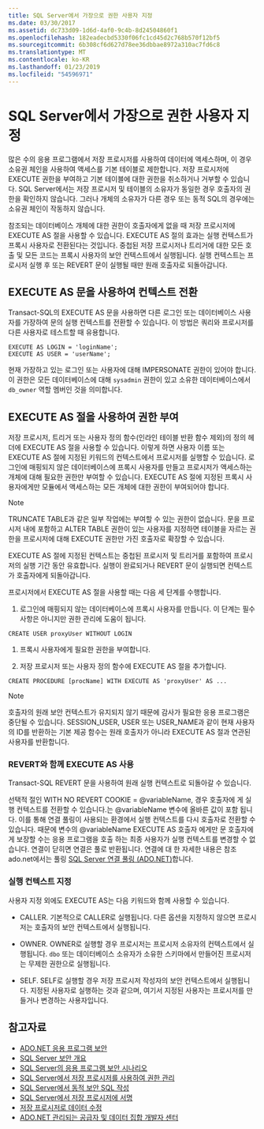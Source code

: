 ```yaml
---
title: SQL Server에서 가장으로 권한 사용자 지정
ms.date: 03/30/2017
ms.assetid: dc733d09-1d6d-4af0-9c4b-8d24504860f1
ms.openlocfilehash: 182eadecbd5330f06fc1cd45d2c768b570f12bf5
ms.sourcegitcommit: 6b308cf6d627d78ee36dbbae8972a310ac7fd6c8
ms.translationtype: MT
ms.contentlocale: ko-KR
ms.lasthandoff: 01/23/2019
ms.locfileid: "54596971"
---
```

# <a name="customizing-permissions-with-impersonation-in-sql-server"></a>SQL Server에서 가장으로 권한 사용자 지정
많은 수의 응용 프로그램에서 저장 프로시저를 사용하여 데이터에 액세스하며, 이 경우 소유권 체인을 사용하여 액세스를 기본 테이블로 제한합니다. 저장 프로시저에 EXECUTE 권한을 부여하고 기본 테이블에 대한 권한을 취소하거나 거부할 수 있습니다. SQL Server에서는 저장 프로시저 및 테이블의 소유자가 동일한 경우 호출자의 권한을 확인하지 않습니다. 그러나 개체의 소유자가 다른 경우 또는 동적 SQL의 경우에는 소유권 체인이 작동하지 않습니다.  
  
 참조되는 데이터베이스 개체에 대한 권한이 호출자에게 없을 때 저장 프로시저에 EXECUTE AS 절을 사용할 수 있습니다. EXECUTE AS 절의 효과는 실행 컨텍스트가 프록시 사용자로 전환된다는 것입니다. 중첩된 저장 프로시저나 트리거에 대한 모든 호출 및 모든 코드는 프록시 사용자의 보안 컨텍스트에서 실행됩니다. 실행 컨텍스트는 프로시저 실행 후 또는 REVERT 문이 실행될 때만 원래 호출자로 되돌아갑니다.  
  
## <a name="context-switching-with-the-execute-as-statement"></a>EXECUTE AS 문을 사용하여 컨텍스트 전환  
 Transact-SQL의 EXECUTE AS 문을 사용하면 다른 로그인 또는 데이터베이스 사용자를 가장하여 문의 실행 컨텍스트를 전환할 수 있습니다. 이 방법은 쿼리와 프로시저를 다른 사용자로 테스트할 때 유용합니다.  
  
```  
EXECUTE AS LOGIN = 'loginName';  
EXECUTE AS USER = 'userName';  
```  
  
 현재 가장하고 있는 로그인 또는 사용자에 대해 IMPERSONATE 권한이 있어야 합니다. 이 권한은 모든 데이터베이스에 대해 `sysadmin` 권한이 있고 소유한 데이터베이스에서 `db_owner` 역할 멤버인 것을 의미합니다.  
  
## <a name="granting-permissions-with-the-execute-as-clause"></a>EXECUTE AS 절을 사용하여 권한 부여  
 저장 프로시저, 트리거 또는 사용자 정의 함수(인라인 테이블 반환 함수 제외)의 정의 헤더에 EXECUTE AS 절을 사용할 수 있습니다. 이렇게 하면 사용자 이름 또는 EXECUTE AS 절에 지정된 키워드의 컨텍스트에서 프로시저를 실행할 수 있습니다. 로그인에 매핑되지 않은 데이터베이스에 프록시 사용자를 만들고 프로시저가 액세스하는 개체에 대해 필요한 권한만 부여할 수 있습니다. EXECUTE AS 절에 지정된 프록시 사용자에게만 모듈에서 액세스하는 모든 개체에 대한 권한이 부여되어야 합니다.  
  
> [!NOTE]
>  TRUNCATE TABLE과 같은 일부 작업에는 부여할 수 있는 권한이 없습니다. 문을 프로시저 내에 포함하고 ALTER TABLE 권한이 있는 사용자를 지정하면 테이블을 자르는 권한을 프로시저에 대해 EXECUTE 권한만 가진 호출자로 확장할 수 있습니다.  
  
 EXECUTE AS 절에 지정된 컨텍스트는 중첩된 프로시저 및 트리거를 포함하여 프로시저의 실행 기간 동안 유효합니다. 실행이 완료되거나 REVERT 문이 실행되면 컨텍스트가 호출자에게 되돌아갑니다.  
  
 프로시저에서 EXECUTE AS 절을 사용할 때는 다음 세 단계를 수행합니다.  
  
1.  로그인에 매핑되지 않는 데이터베이스에 프록시 사용자를 만듭니다. 이 단계는 필수 사항은 아니지만 권한 관리에 도움이 됩니다.  
  
```  
CREATE USER proxyUser WITHOUT LOGIN  
```  
  
1.  프록시 사용자에게 필요한 권한을 부여합니다.  
  
2.  저장 프로시저 또는 사용자 정의 함수에 EXECUTE AS 절을 추가합니다.  
  
```  
CREATE PROCEDURE [procName] WITH EXECUTE AS 'proxyUser' AS ...  
```  
  
> [!NOTE]
>  호출자의 원래 보안 컨텍스트가 유지되지 않기 때문에 감사가 필요한 응용 프로그램은 중단될 수 있습니다. SESSION_USER, USER 또는 USER_NAME과 같이 현재 사용자의 ID를 반환하는 기본 제공 함수는 원래 호출자가 아니라 EXECUTE AS 절과 연관된 사용자를 반환합니다.  
  
### <a name="using-execute-as-with-revert"></a>REVERT와 함께 EXECUTE AS 사용  
 Transact-SQL REVERT 문을 사용하여 원래 실행 컨텍스트로 되돌아갈 수 있습니다.  
  
 선택적 절인 WITH NO REVERT COOKIE = @variableName, 경우 호출자에 게 실행 컨텍스트를 전환할 수 있습니다.는 @variableName 변수에 올바른 값이 포함 됩니다. 이를 통해 연결 풀링이 사용되는 환경에서 실행 컨텍스트를 다시 호출자로 전환할 수 있습니다. 때문에 변수의 @variableName EXECUTE AS 호출자 에게만 문 호출자에 게 보장할 수는 응용 프로그램을 호출 하는 최종 사용자가 실행 컨텍스트를 변경할 수 없습니다. 연결이 닫히면 연결은 풀로 반환됩니다. 연결에 대 한 자세한 내용은 참조 ado.net에서는 풀링 [SQL Server 연결 풀링 (ADO.NET)](../../../../../docs/framework/data/adonet/sql-server-connection-pooling.md)합니다.  
  
### <a name="specifying-the-execution-context"></a>실행 컨텍스트 지정  
 사용자 지정 외에도 EXECUTE AS는 다음 키워드와 함께 사용할 수 있습니다.  
  
-   CALLER. 기본적으로 CALLER로 실행됩니다. 다른 옵션을 지정하지 않으면 프로시저는 호출자의 보안 컨텍스트에서 실행됩니다.  
  
-   OWNER. OWNER로 실행할 경우 프로시저는 프로시저 소유자의 컨텍스트에서 실행됩니다. `dbo` 또는 데이터베이스 소유자가 소유한 스키마에서 만들어진 프로시저는 무제한 권한으로 실행됩니다.  
  
-   SELF. SELF로 실행할 경우 저장 프로시저 작성자의 보안 컨텍스트에서 실행됩니다. 지정된 사용자로 실행하는 것과 같으며, 여기서 지정된 사용자는 프로시저를 만들거나 변경하는 사용자입니다.  
  
## <a name="see-also"></a>참고자료
- [ADO.NET 응용 프로그램 보안](../../../../../docs/framework/data/adonet/securing-ado-net-applications.md)
- [SQL Server 보안 개요](../../../../../docs/framework/data/adonet/sql/overview-of-sql-server-security.md)
- [SQL Server의 응용 프로그램 보안 시나리오](../../../../../docs/framework/data/adonet/sql/application-security-scenarios-in-sql-server.md)
- [SQL Server에서 저장 프로시저를 사용하여 권한 관리](../../../../../docs/framework/data/adonet/sql/managing-permissions-with-stored-procedures-in-sql-server.md)
- [SQL Server에서 동적 보안 SQL 작성](../../../../../docs/framework/data/adonet/sql/writing-secure-dynamic-sql-in-sql-server.md)
- [SQL Server에서 저장 프로시저에 서명](../../../../../docs/framework/data/adonet/sql/signing-stored-procedures-in-sql-server.md)
- [저장 프로시저로 데이터 수정](../../../../../docs/framework/data/adonet/modifying-data-with-stored-procedures.md)
- [ADO.NET 관리되는 공급자 및 데이터 집합 개발자 센터](https://go.microsoft.com/fwlink/?LinkId=217917)
